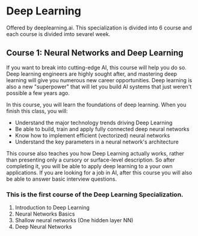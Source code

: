 # Deep Learning
Offered by deeplearning.ai. This specialization is divided into 6 course and each course is divided imto sevarel week. 

## Course 1: Neural Networks and Deep Learning
If you want to break into cutting-edge AI, this course will help you do so. Deep learning engineers are highly sought after, and mastering deep learning will give you numerous new career opportunities. Deep learning is also a new "superpower" that will let you build AI systems that just weren't possible a few years ago. 

In this course, you will learn the foundations of deep learning. When you finish this class, you will:
- Understand the major technology trends driving Deep Learning
- Be able to build, train and apply fully connected deep neural networks 
- Know how to implement efficient (vectorized) neural networks 
- Understand the key parameters in a neural network's architecture 

This course also teaches you how Deep Learning actually works, rather than presenting only a cursory or surface-level description. So after completing it, you will be able to apply deep learning to a your own applications. If you are looking for a job in AI, after this course you will also be able to answer basic interview questions. 

### This is the first course of the Deep Learning Specialization.
1. Introduction to Deep Learning
2. Neural Networks Basics
3. Shallow neural networks (One hidden layer NN)
4. Deep Neural Networks


